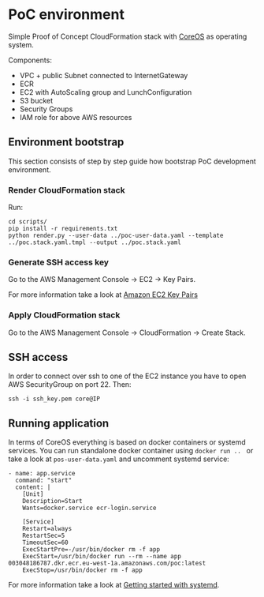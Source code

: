 # PoC environment

Simple Proof of Concept CloudFormation stack with [CoreOS](https://coreos.com) as operating system.

Components:
- VPC + public Subnet connected to InternetGateway
- ECR
- EC2 with AutoScaling group and LunchConfiguration 
- S3 bucket
- Security Groups
- IAM role for above AWS resources

## Environment bootstrap

This section consists of step by step guide how bootstrap PoC development environment.

### Render CloudFormation stack

Run:

    cd scripts/
    pip install -r requirements.txt
    python render.py --user-data ../poc-user-data.yaml --template ../poc.stack.yaml.tmpl --output ../poc.stack.yaml

### Generate SSH access key
  
Go to the AWS Management Console -> EC2 -> Key Pairs.    
    
For more information take a look at [Amazon EC2 Key Pairs](http://docs.aws.amazon.com/AWSEC2/latest/UserGuide/ec2-key-pairs.html)
    
### Apply CloudFormation stack    
    
Go to the AWS Management Console -> CloudFormation -> Create Stack.

## SSH access

In order to connect over ssh to one of the EC2 instance you have to open AWS SecurityGroup on port 22.
Then:

    ssh -i ssh_key.pem core@IP

## Running application

In terms of CoreOS everything is based on docker containers or systemd services. 
You can run standalone docker container using `docker run .. ` or take a look at `pos-user-data.yaml` and
uncomment systemd service:

    - name: app.service
      command: "start"
      content: |
        [Unit]
        Description=Start
        Wants=docker.service ecr-login.service
    
        [Service]
        Restart=always
        RestartSec=5
        TimeoutSec=60
        ExecStartPre=-/usr/bin/docker rm -f app
        ExecStart=/usr/bin/docker run --rm --name app 003048186787.dkr.ecr.eu-west-1a.amazonaws.com/poc:latest
        ExecStop=/usr/bin/docker rm -f app

For more information take a look at [Getting started with systemd](https://coreos.com/os/docs/latest/getting-started-with-systemd.html).



    